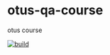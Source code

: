 # otus-qa-course
otus course

[![build](https://travis-ci.org/alsam1992/otus-qa-course.svg?branch=master)](https://travis-ci.org/alsam1992/otus-qa-course)

